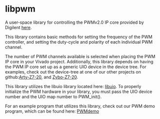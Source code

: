 # libpwm

  A user-space library for controlling the PWMv2.0 IP core provided by Digilent [here](https://github.com/digilent/vivado-library).
  
  
  This library contains basic methods for setting the frequency of the PWM controller, and setting the duty-cycle and polarity of each individual PWM channel.
  
  The number of PWM channels available is selected when placing the PWM IP core in your Vivado project.
  Additionally, this library depends on having the PWM IP core set up as a generic UIO device in the device tree. For examples, check out the device-tree at one of our other projects on github:[Arty-Z7-20](https://github.com/Digilent/Petalinux-Arty-Z7-20), and [Zybo-Z7-20](https://github.com/Digilent/Petalinux-Zybo-Z7-20).
  
  This library utilizes the libuio library located here: [libuio](https://github.com/mitchellorsucci/libuio). To properly initialize the PWM hardware in your library, you must pass the UIO device number and the UIO map number to PWM_init().
  
  For an example program that utilizes this library, check out our PWM demo program, which can be found here: [PWMdemo](https://github.com/mitchellorsucci/pwmdemo)
